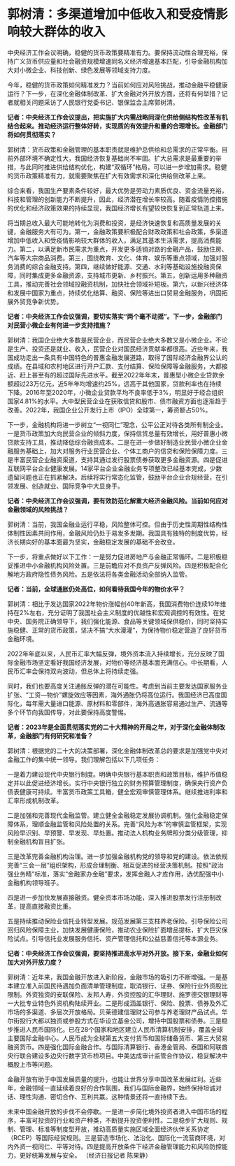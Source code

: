 # 郭树清：多渠道增加中低收入和受疫情影响较大群体的收入

中央经济工作会议明确，稳健的货币政策要精准有力。要保持流动性合理充裕，保持广义货币供应量和社会融资规模增速同名义经济增速基本匹配，引导金融机构加大对小微企业、科技创新、绿色发展等领域支持力度。

今年，稳健的货币政策如何精准发力？当前如何应对风险挑战，推动金融平稳健康运行？下一步，在深化金融体制改革、扩大金融对外开放方面，还将有何举措？记者就相关问题采访了人民银行党委书记、银保监会主席郭树清。

**记者：中央经济工作会议提出，把实施扩大内需战略同深化供给侧结构性改革有机结合起来。推动经济运行整体好转，实现质的有效提升和量的合理增长。金融部门将如何贯彻落实？**

郭树清：货币政策和金融管理的基本职责就是维护总供给和总需求的正常平衡。目前外部环境不确定性大，我国经济恢复基础尚不牢固。扩大总需求是最重要的举措，与此同时推进供给结构优化，构建“双循环”格局，可以进一步增加需求。稳健的货币政策精准有力，就需要聚焦在扩大有效需求和深化供给侧改革上来。

综合来看，我国生产要素条件较好，最大优势是劳动力素质优良、资金流量充裕，科技和管理的创新能力不断提升，因此，经济潜在增长率较高。随着疫情防控措施的优化和经济政策效果的持续显现，我国经济增长有望较快恢复到正常轨道上来。

将当期总收入最大可能地转化为消费和投资，是经济快速恢复和高质量发展的关键，金融服务大有可为。第一，金融政策要积极配合财政政策和社会政策，多渠道增加中低收入和受疫情影响较大群体的收入，满足其基本生活需求，提高消费能力。第二，以满足新市民需求为重点，开发更多适销对路的金融产品，鼓励住房、汽车等大宗商品消费。第三，围绕教育、文化、体育、娱乐等重点领域，加强对服务消费的综合金融支持。第四，继续做好能源、交通、水利等基础设施投融资保障，同时集成更多金融资源，支持城市更新、乡村振兴。第五，创新运用多种融资工具，推动完善社会领域投融资机制，加快社会领域补短板。第六，以新兴经济体和发展中国家为重点，持续优化结算、融资、保险等进出口贸易金融服务，巩固拓展外贸竞争新优势。

**记者：中央经济工作会议强调，要切实落实“两个毫不动摇”。下一步，金融部门对民营小微企业有何进一步支持措施？**

郭树清：我国企业绝大多数是民营企业，而民营企业绝大多数又是小微企业。不论是生产、投资还是就业、收入，民营企业对国民经济贡献率都很高。近些年来，我国成功走出一条具有中国特色的普惠金融发展道路，取得了国际经济金融界公认的成绩。在县域和农村地区进行开户汇款、支付结算、保险保障等金融服务，大都接近、赶上甚至有的超过国际先进水平。截至2022年年末，普惠型小微企业贷款余额超过23万亿元，近5年年均增速约25%，远高于其他国家，贷款利率也在持续下降。2016年至2020年，小微企业贷款平均不良率低于3%，明显好于经合组织国家4.81%的水平。大中型民营企业在获取信贷和股市、债市融资方面也逐渐趋于改善。2022年，我国企业公开发行上市（IPO）全球第一，筹资额占50%。

下一步，金融机构将进一步树立“一视同仁”理念，公平公正对待各类所有制企业。一是货币政策加大向民营企业的倾斜力度，保持信贷总量有效增长，用好普惠小微贷款支持工具，推动降低综合融资成本。二是在进一步做好制造业民营小微企业金融服务基础上，加大对服务行业民营企业、个体工商户的信贷和保险保障力度。三是丰富民营企业融资渠道，支持其通过发行股票债券获取更多金融资源。四是促进互联网平台企业健康发展。14家平台企业金融业务专项整改已经基本完成，少数遗留问题也正在抓紧解决。后续将实行常态化监管，鼓励平台企业合规经营，在引领发展、创造就业、国际竞争中大显身手。

**记者：中央经济工作会议强调，要有效防范化解重大经济金融风险。当前如何应对金融领域的风险挑战？**

郭树清：当前，我国金融业运行平稳，风险整体可控。但由于历史性周期性结构性体制性因素共同作用，金融风险仍处于易发多发期。我国具有独特的制度优势，经济长期向好的基本面最为坚实，金融稳定发展的基础不会改变。

下一步，将重点做好以下工作：一是努力促进房地产与金融正常循环。二是积极稳妥推进中小金融机构风险处置。三是前瞻应对不良资产反弹风险。四是积极配合化解地方政府隐性债务风险。五是依法将各类金融活动全部纳入监管。

**记者：当前，全球通胀仍处高位，如何看待我国今年的物价水平？**

郭树清：相比于发达国家2022年物价涨幅创40年新高，我国消费物价连续10年维持在2%左右，充分证明了我国社会主义制度的优越性和宏观调控的有效性。在党中央、国务院正确领导下，我们强化能源、食品等关键领域保供稳价，同时坚持实施稳健、正常的货币政策，坚决不搞“大水漫灌”，为保持物价稳定营造了良好货币金融环境。

2022年年底以来，人民币汇率大幅反弹，境外资本流入持续增长，充分反映了国际金融市场坚定看好我国经济发展，对物价等经济基本面充满信心。中长期看，人民币汇率会保持双向波动，但总体上将持续走强。

同时，我们也要高度关注通胀反弹的潜在可能性。考虑到当前主要发达国家服务业扩张、“工资—物价”螺旋效应等因素，海外通胀仍将高位运行。我国经济已高度国际化，每年需大量进口能源、原材料和零部件，海外高通胀容易通过生产、流通等多个环节向我国传导，对此要保持高度警惕。

**记者：2023年是全面贯彻落实党的二十大精神的开局之年，对于深化金融体制改革，金融部门有何研究和准备？**

郭树清：根据党的二十大的决策部署，深化金融体制改革总的要求是加强党中央对金融工作的集中统一领导。我们理解包括以下几项任务：

一是着力建设现代中央银行制度。明确中央银行基本职责和政策目标，维护币值稳定并以此促进经济增长。实行中央银行独立的财务预算管理制度，确保央行资产负债表健康可持续。丰富货币政策工具箱，健全宏观审慎管理体系。继续推进利率和汇率形成机制改革。

二是加强和完善现代金融监管。建立健全金融稳定发展协调机制。强化金融稳定保障体系，理顺金融监管和风险处置的关系。完善“风险为本”的审慎监管框架，实现风险早识别、早预警、早发现、早处置。推动法人机构业务牌照分类分级管理，抑制金融机构盲目扩张。

三是改革完善金融机构治理。进一步加强金融机构党的领导和党的建设。依法依规完善“三会一层”组织架构，形成合理制衡、相互促进的经营决策机制。按照“政治强业务精”标准，落实“金融家办金融”要求，发挥金融人才库作用，选优配强中小金融机构领导班子。

四是进一步加快发展直接融资。健全资本市场功能，深入推进股票发行注册制改革，提高直接融资比重。

五是持续推动保险业信托业转型发展。规范发展第三支柱养老保险。引导保险公司回归风险保障主业，加快发展健康保险，推动农业保险扩面增品提标，扩大巨灾保险试点。引导信托业发展服务信托、资产管理信托和公益慈善信托等本源业务。

**记者：中央经济工作会议强调，要坚持推进高水平对外开放。接下来，金融业如何加大对外开放力度？**

郭树清：近年来，我国金融开放进入新阶段，金融市场的吸引力不断增强。一是基本建立准入前国民待遇加负面清单管理制度，取消银行、证券、保险行业外资股比限制。外资独资的安联保险、友邦人寿，外资控股的汇华理财、施罗德交银理财等一大批专业特色外资机构陆续开业。二是形成涵盖银行、保险、股票、债券及外汇市场的多渠道、多层次开放格局。贝莱德建信理财公司参与养老理财产品试点。华尔街投行大都以独资或参股方式在华设立基金公司，增持中国股票和债券。三是稳步推进人民币国际化。已在28个国家和地区建立人民币清算机制安排，覆盖全球主要国际金融中心。人民币成为全球第五大支付货币和国际储备货币、第三大贸易融资货币。四是强化国际金融合作。与国际清算银行、香港金管局、泰国和阿联酋央行联合建设多边央行数字货币桥项目。中美达成审计监管合作协议，稳妥解决中概股上市等问题。

金融开放有助于中国发展质量的提升，也能让世界分享中国改革发展红利。近些年，金融领域一直延续着良好的合作氛围，我们与国际金融界，始终保持坦诚对话、理性沟通、密切合作、互利共赢。这种情景还将一直持续下去。

未来中国金融开放的步伐不会停歇。一是进一步简化境外投资者进入中国市场的程序，丰富可投资的行业和资产种类，不断提升投资便利性。二是稳步扩大规则、规制、管理、标准等制度型开放，推动高质量实施区域全面经济伙伴关系协定（RCEP）等国际经贸规则。三是营造市场化、法治化、国际化一流营商环境，对内外资一视同仁、平等对待。四是提高开放条件下经济金融管理能力和风险防控能力，更好统筹发展与安全。
（经济日报记者 陈果静）


